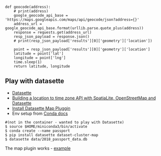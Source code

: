 
```
def geocode(address):
    # print(address)
    google_geocode_api_base = 'https://maps.googleapis.com/maps/api/geocode/json?address={}'
    address_url = google_geocode_api_base.format(urllib.parse.quote_plus(address))
    response = requests.get(address_url)
    resp_json_payload = response.json()
    # print(resp_json_payload['results'][0]['geometry']['location'])
    
    point = resp_json_payload['results'][0]['geometry']['location']
    latitude = point['lat']
    longitude = point['lng']
    time.sleep(1)
    return latitude, longitude
```


## Play with datasette

+ [Datasette](https://github.com/simonw/datasette)
+ [Building a location to time zone API with SpatiaLite, OpenStreetMap and Datasette](https://simonwillison.net/2017/Dec/12/location-time-zone-api/)
+ [Install Datasette Map Pluggin](https://pypi.org/project/datasette-cluster-map/)
+ Env setup from [Conda docs](https://conda.io/docs/user-guide/getting-started.html#before-you-start)

```
#(not in the container - wanted to play with Datasette)
$ source $HOME/miniconda3/bin/activate
$ conda create --name passport
$ pip install datasette dataset-cluster-map
$ datasette data/2018_passport_data.db
```

The map plugin works - [example](http://127.0.0.1:8001/2018_passport_data-12739a9?sql=select+rowid%2C+name%2C+latitude%2C+longitude+from+passport+group+by+name+order+by+rowid+limit+101u)

